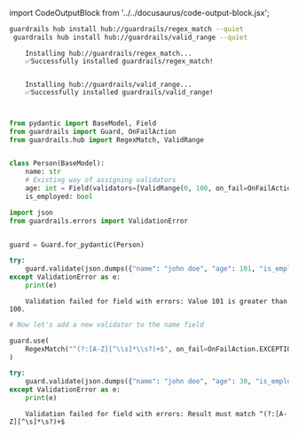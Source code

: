 import CodeOutputBlock from '../../docusaurus/code-output-block.jsx';

```bash
guardrails hub install hub://guardrails/regex_match --quiet
 guardrails hub install hub://guardrails/valid_range --quiet
```

<CodeOutputBlock lang="bash">

```
    Installing hub://guardrails/regex_match...
    ✅Successfully installed guardrails/regex_match!
    
    
    Installing hub://guardrails/valid_range...
    ✅Successfully installed guardrails/valid_range!
    
    
```

</CodeOutputBlock>

<!-- WARNING: THIS FILE WAS AUTOGENERATED! DO NOT EDIT! Instead, edit the notebook w/the location & name as this file. -->


```python
from pydantic import BaseModel, Field
from guardrails import Guard, OnFailAction
from guardrails.hub import RegexMatch, ValidRange


class Person(BaseModel):
    name: str
    # Existing way of assigning validators
    age: int = Field(validators=[ValidRange(0, 100, on_fail=OnFailAction.EXCEPTION)])
    is_employed: bool
```


```python
import json
from guardrails.errors import ValidationError


guard = Guard.for_pydantic(Person)

try:
    guard.validate(json.dumps({"name": "john doe", "age": 101, "is_employed": False}))
except ValidationError as e:
    print(e)
```

<CodeOutputBlock lang="python">

```
    Validation failed for field with errors: Value 101 is greater than 100.
```

</CodeOutputBlock>


```python
# Now let's add a new validator to the name field

guard.use(
    RegexMatch("^(?:[A-Z][^\\s]*\\s?)+$", on_fail=OnFailAction.EXCEPTION), on="$.name"
)

try:
    guard.validate(json.dumps({"name": "john doe", "age": 30, "is_employed": True}))
except ValidationError as e:
    print(e)
```

<CodeOutputBlock lang="python">

```
    Validation failed for field with errors: Result must match ^(?:[A-Z][^\s]*\s?)+$
```

</CodeOutputBlock>
